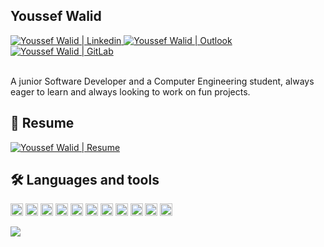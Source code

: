 ## Youssef Walid

<a href="https://www.linkedin.com/in/yousefwalid/">
  <img src="https://img.shields.io/badge/-yousefwalid-blue?style=flat&logo=Linkedin&logoColor=white&link=https://www.linkedin.com/in/yousefwalid/" alt="Youssef Walid | Linkedin">
</a>

<a href="mailto:yousefwalid98@hotmail.com">
  <img src="https://img.shields.io/badge/-yousefwalid98@hotmail.com-1ca0f1?style=flat&logo=Microsoft-Outlook&logoColor=white&link=mailto:yousefwalid98@hotmail.com" alt="Youssef Walid | Outlook">
</a>

<a href="https://gitlab.com/yousefwalid">
  <img src="https://img.shields.io/badge/-yousefwalid-e06b26?style=flat&logo=GitLab&logoColor=white&link=https://gitlab.com/yousefwalid" alt="Youssef Walid | GitLab">
</a>

<br>
<br>

A junior Software Developer and a Computer Engineering student, always eager to learn and always looking to work on fun projects.

## 📝 Resume 
<div style="stroke:5px;">
  <a href="/Youssef_Walid_ResumeV1.2.pdf" type="application/pdf">
    <img src="https://i.imgur.com/GSAIPnn.png" alt="Youssef Walid | Resume">
  </a>
</div>

## 🛠 Languages and tools


<code><img height="20" alt="C++" src="https://i.imgur.com/QTP0zhp.png"></code>
<code><img height="20" alt="C#" src="https://i.imgur.com/CtqbEHu.png"></code>
<code><img height="20" alt="js" src="https://i.imgur.com/R0BfmBL.png"></code>
<code><img height="20" alt="TS" src="https://i.imgur.com/Rjvvkpd.png"></code>
<code><img height="20" alt="nodejs" src="https://i.imgur.com/Hi7Betu.png"></code>
<code><img height="20" alt="mongoDB" src="https://i.imgur.com/uemLvhs.png"></code>
<code><img height="20" alt="mySQL" src="https://i.imgur.com/2bScz0p.png"></code>
<code><img height="20" alt="vuejs" src="https://i.imgur.com/xqsHSZ5.png"></code>
<code><img height="20" alt="python" src="https://i.imgur.com/SJzjyHp.png"></code>
<code><img height="20" alt="golang" src="https://i.imgur.com/1jt4iPR.png"></code>
<code><img height="20" alt="git" src="https://i.imgur.com/cSu4jhA.png"></code>

![](https://docs.google.com/viewer?url=https://raw.githubusercontent.com/degoes-consulting/lambdaconf-2015/master/speakers/jdegoes/intro-purescript/presentation.pdf)
